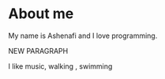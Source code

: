 # About me

My name is Ashenafi and I love programming.

NEW PARAGRAPH

I like music, walking , swimming 


